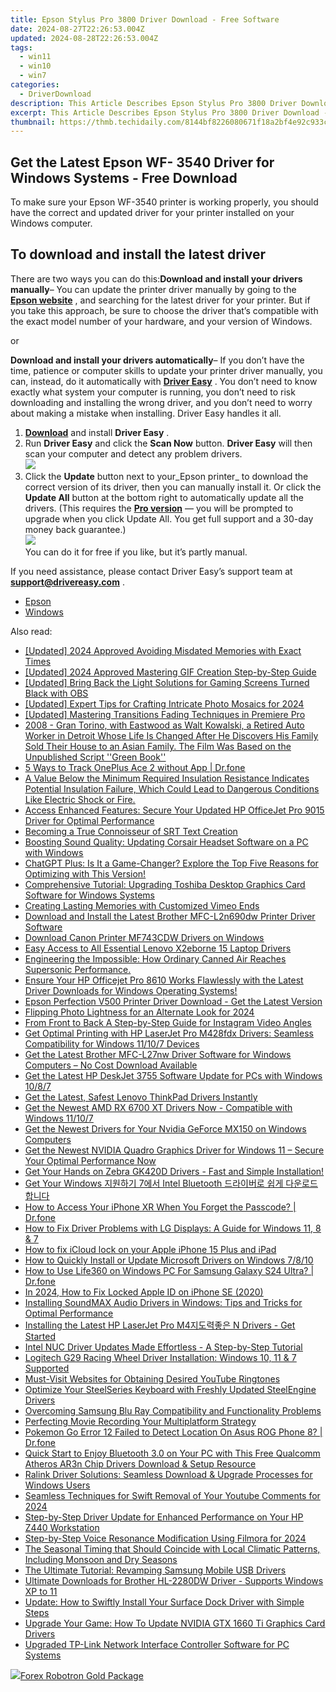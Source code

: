 ```yaml
---
title: Epson Stylus Pro 3800 Driver Download - Free Software
date: 2024-08-27T22:26:53.004Z
updated: 2024-08-28T22:26:53.004Z
tags:
  - win11
  - win10
  - win7
categories:
  - DriverDownload
description: This Article Describes Epson Stylus Pro 3800 Driver Download - Free Software
excerpt: This Article Describes Epson Stylus Pro 3800 Driver Download - Free Software
thumbnail: https://thmb.techidaily.com/8144bf8226080671f18a2bf4e92c933c6cecfac8b57ae525149deda993c1369b.jpg
---
```


## Get the Latest Epson WF- 3540 Driver for Windows Systems - Free Download

To make sure your Epson WF-3540 printer is working properly, you should have the correct and updated driver for your printer installed on your Windows computer.

## To download and install the latest driver

There are two ways you can do this:**Download and install your drivers manually**– You can update the printer driver manually by going to the **[Epson website](https://epson.com/usa)** , and searching for the latest driver for your printer. But if you take this approach, be sure to choose the driver that’s compatible with the exact model number of your hardware, and your version of Windows.

or

**Download and install your drivers automatically**– If you don’t have the time, patience or computer skills to update your printer driver manually, you can, instead, do it automatically with **[Driver Easy](https://tools.techidaily.com/drivereasy/download/)** . You don’t need to know exactly what system your computer is running, you don’t need to risk downloading and installing the wrong driver, and you don’t need to worry about making a mistake when installing. Driver Easy handles it all.

1. [**Download**](https://tools.techidaily.com/drivereasy/download/) and install **Driver Easy** .
2. Run **Driver Easy** and click the **Scan Now** button. **Driver Easy**  will then scan your computer and detect any problem drivers.  
![](https://images.drivereasy.com/wp-content/uploads/2018/10/img_5bd0366bd75a4.jpg)
3. Click the **Update**  button next to your_Epson printer_ to download the correct version of its driver, then you can manually install it. Or click the **Update All**  button at the bottom right to automatically update all the drivers. (This requires the **[Pro version](https://tools.techidaily.com/drivereasy/download/)**  — you will be prompted to upgrade when you click Update All. You get full support and a 30-day money back guarantee.)  
![](https://images.drivereasy.com/wp-content/uploads/2018/12/img_5c1a0e338545b.jpg)  
 You can do it for free if you like, but it’s partly manual.

 If you need assistance, please contact Driver Easy’s support team at **[support@drivereasy.com](https://tools.techidaily.com/drivereasy/download/)**  .

* [Epson](https://tools.techidaily.com/drivereasy/download/)
* [Windows](https://tools.techidaily.com/drivereasy/download/)

<ins class="adsbygoogle"
     style="display:block"
     data-ad-format="autorelaxed"
     data-ad-client="ca-pub-7571918770474297"
     data-ad-slot="1223367746"></ins>



<ins class="adsbygoogle"
     style="display:block"
     data-ad-client="ca-pub-7571918770474297"
     data-ad-slot="8358498916"
     data-ad-format="auto"
     data-full-width-responsive="true"></ins>

<span class="atpl-alsoreadstyle">Also read:</span>
<div><ul>
<li><a href="https://fox-info.techidaily.com/updated-2024-approved-avoiding-misdated-memories-with-exact-times/"><u>[Updated] 2024 Approved  Avoiding Misdated Memories with Exact Times</u></a></li>
<li><a href="https://vp-tips.techidaily.com/updated-2024-approved-mastering-gif-creation-step-by-step-guide/"><u>[Updated] 2024 Approved  Mastering GIF Creation  Step-by-Step Guide</u></a></li>
<li><a href="https://video-capture.techidaily.com/updated-bring-back-the-light-solutions-for-gaming-screens-turned-black-with-obs/"><u>[Updated] Bring Back the Light  Solutions for Gaming Screens Turned Black with OBS</u></a></li>
<li><a href="https://fox-access.techidaily.com/updated-expert-tips-for-crafting-intricate-photo-mosaics-for-2024/"><u>[Updated] Expert Tips for Crafting Intricate Photo Mosaics for 2024</u></a></li>
<li><a href="https://extra-skills.techidaily.com/updated-mastering-transitions-fading-techniques-in-premiere-pro/"><u>[Updated] Mastering Transitions  Fading Techniques in Premiere Pro</u></a></li>
<li><a href="https://driver-download.techidaily.com/2008-gran-torino-with-eastwood-as-walt-kowalski-a-retired-auto-worker-in-detroit-whose-life-is-changed-after-he-discovers-his-family-sold-their-house-to-an-77/"><u>2008 - Gran Torino, with Eastwood as Walt Kowalski, a Retired Auto Worker in Detroit Whose Life Is Changed After He Discovers His Family Sold Their House to an Asian Family. The Film Was Based on the Unpublished Script ''Green Book''</u></a></li>
<li><a href="https://android-location-track.techidaily.com/5-ways-to-track-oneplus-ace-2-without-app-drfone-by-drfone-virtual-android/"><u>5 Ways to Track OnePlus Ace 2 without App | Dr.fone</u></a></li>
<li><a href="https://driver-download.techidaily.com/a-value-below-the-minimum-required-insulation-resistance-indicates-potential-insulation-failure-which-could-lead-to-dangerous-conditions-like-electric-shock217/"><u>A Value Below the Minimum Required Insulation Resistance Indicates Potential Insulation Failure, Which Could Lead to Dangerous Conditions Like Electric Shock or Fire.</u></a></li>
<li><a href="https://driver-download.techidaily.com/access-enhanced-features-secure-your-updated-hp-officejet-pro-9015-driver-for-optimal-performance/"><u>Access Enhanced Features: Secure Your Updated HP OfficeJet Pro 9015 Driver for Optimal Performance</u></a></li>
<li><a href="https://extra-tips.techidaily.com/becoming-a-true-connoisseur-of-srt-text-creation/"><u>Becoming a True Connoisseur of SRT Text Creation</u></a></li>
<li><a href="https://driver-download.techidaily.com/boosting-sound-quality-updating-corsair-headset-software-on-a-pc-with-windows/"><u>Boosting Sound Quality: Updating Corsair Headset Software on a PC with Windows</u></a></li>
<li><a href="https://buynow-info.techidaily.com/chatgpt-plus-is-it-a-game-changer-explore-the-top-five-reasons-for-optimizing-with-this-version/"><u>ChatGPT Plus: Is It a Game-Changer? Explore the Top Five Reasons for Optimizing with This Version!</u></a></li>
<li><a href="https://driver-download.techidaily.com/comprehensive-tutorial-upgrading-toshiba-desktop-graphics-card-software-for-windows-systems/"><u>Comprehensive Tutorial: Upgrading Toshiba Desktop Graphics Card Software for Windows Systems</u></a></li>
<li><a href="https://vimeo-videos.techidaily.com/creating-lasting-memories-with-customized-vimeo-ends/"><u>Creating Lasting Memories with Customized Vimeo Ends</u></a></li>
<li><a href="https://driver-download.techidaily.com/download-and-install-the-latest-brother-mfc-l2n690dw-printer-driver-software/"><u>Download and Install the Latest Brother MFC-L2n690dw Printer Driver Software</u></a></li>
<li><a href="https://driver-download.techidaily.com/download-canon-printer-mf743cdw-drivers-on-windows/"><u>Download Canon Printer MF743CDW Drivers on Windows</u></a></li>
<li><a href="https://driver-download.techidaily.com/easy-access-to-all-essential-lenovo-x2eborne-15-laptop-drivers/"><u>Easy Access to All Essential Lenovo X2eborne 15 Laptop Drivers</u></a></li>
<li><a href="https://audio-editing.techidaily.com/1723262392624-engineering-the-impossible-how-ordinary-canned-air-reaches-supersonic-performance/"><u>Engineering the Impossible: How Ordinary Canned Air Reaches Supersonic Performance.</u></a></li>
<li><a href="https://driver-download.techidaily.com/ensure-your-hp-officejet-pro-8610-works-flawlessly-with-the-latest-driver-downloads-for-windows-operating-systems/"><u>Ensure Your HP Officejet Pro 8610 Works Flawlessly with the Latest Driver Downloads for Windows Operating Systems!</u></a></li>
<li><a href="https://driver-download.techidaily.com/epson-perfection-v500-printer-driver-download-get-the-latest-version/"><u>Epson Perfection V500 Printer Driver Download - Get the Latest Version</u></a></li>
<li><a href="https://some-techniques.techidaily.com/flipping-photo-lightness-for-an-alternate-look-for-2024/"><u>Flipping Photo Lightness for an Alternate Look for 2024</u></a></li>
<li><a href="https://instagram-video-recordings.techidaily.com/from-front-to-back-a-step-by-step-guide-for-instagram-video-angles/"><u>From Front to Back  A Step-by-Step Guide for Instagram Video Angles</u></a></li>
<li><a href="https://driver-download.techidaily.com/get-optimal-printing-with-hp-laserjet-pro-m428fdx-drivers-seamless-compatibility-for-windows-11107-devices/"><u>Get Optimal Printing with HP LaserJet Pro M428fdx Drivers: Seamless Compatibility for Windows 11/10/7 Devices</u></a></li>
<li><a href="https://driver-download.techidaily.com/get-the-latest-brother-mfc-l27nw-driver-software-for-windows-computers-no-cost-download-available/"><u>Get the Latest Brother MFC-L27nw Driver Software for Windows Computers – No Cost Download Available</u></a></li>
<li><a href="https://driver-download.techidaily.com/get-the-latest-hp-deskjet-3755-software-update-for-pcs-with-windows-1087/"><u>Get the Latest HP DeskJet 3755 Software Update for PCs with Windows 10/8/7</u></a></li>
<li><a href="https://driver-download.techidaily.com/get-the-latest-safest-lenovo-thinkpad-drivers-instantly/"><u>Get the Latest, Safest Lenovo ThinkPad Drivers Instantly</u></a></li>
<li><a href="https://driver-download.techidaily.com/get-the-newest-amd-rx-6700-xt-drivers-now-compatible-with-windows-11107/"><u>Get the Newest AMD RX 6700 XT Drivers Now - Compatible with Windows 11/10/7</u></a></li>
<li><a href="https://driver-download.techidaily.com/get-the-newest-drivers-for-your-nvidia-geforce-mx150-on-windows-computers/"><u>Get the Newest Drivers for Your Nvidia GeForce MX150 on Windows Computers</u></a></li>
<li><a href="https://driver-download.techidaily.com/get-the-newest-nvidia-quadro-graphics-driver-for-windows-11-secure-your-optimal-performance-now/"><u>Get the Newest NVIDIA Quadro Graphics Driver for Windows 11 – Secure Your Optimal Performance Now</u></a></li>
<li><a href="https://driver-download.techidaily.com/get-your-hands-on-zebra-gk420d-drivers-fast-and-simple-installation/"><u>Get Your Hands on Zebra GK420D Drivers - Fast and Simple Installation!</u></a></li>
<li><a href="https://driver-download.techidaily.com/1722959718335-get-your-windows-7-intel-bluetooth/"><u>Get Your Windows 지원하기 7에서 Intel Bluetooth 드라이버로 쉽게 다운로드합니다</u></a></li>
<li><a href="https://iphone-unlock.techidaily.com/how-to-access-your-iphone-xr-when-you-forget-the-passcode-drfone-by-drfone-ios/"><u>How to Access Your iPhone XR When You Forget the Passcode? | Dr.fone</u></a></li>
<li><a href="https://driver-download.techidaily.com/how-to-fix-driver-problems-with-lg-displays-a-guide-for-windows-11-8-and-7/"><u>How to Fix Driver Problems with LG Displays: A Guide for Windows 11, 8 & 7</u></a></li>
<li><a href="https://activate-lock.techidaily.com/how-to-fix-icloud-lock-on-your-apple-iphone-15-plus-and-ipad-by-drfone-ios/"><u>How to fix iCloud lock on your Apple iPhone 15 Plus and iPad</u></a></li>
<li><a href="https://driver-download.techidaily.com/how-to-quickly-install-or-update-microsoft-drivers-on-windows-7810/"><u>How to Quickly Install or Update Microsoft Drivers on Windows 7/8/10</u></a></li>
<li><a href="https://change-location.techidaily.com/how-to-use-life360-on-windows-pc-for-samsung-galaxy-s24-ultra-drfone-by-drfone-virtual-android/"><u>How to Use Life360 on Windows PC For Samsung Galaxy S24 Ultra? | Dr.fone</u></a></li>
<li><a href="https://apple-account.techidaily.com/in-2024-how-to-fix-locked-apple-id-on-iphone-se-2020-by-drfone-ios/"><u>In 2024, How to Fix Locked Apple ID on iPhone SE (2020)</u></a></li>
<li><a href="https://driver-download.techidaily.com/installing-soundmax-audio-drivers-in-windows-tips-and-tricks-for-optimal-performance/"><u>Installing SoundMAX Audio Drivers in Windows: Tips and Tricks for Optimal Performance</u></a></li>
<li><a href="https://driver-download.techidaily.com/1722972064344-installing-the-latest-hp-laserjet-pro-m4-n-drivers-get-started/"><u>Installing the Latest HP LaserJet Pro M4지도력좋은 N Drivers - Get Started</u></a></li>
<li><a href="https://driver-download.techidaily.com/intel-nuc-driver-updates-made-effortless-a-step-by-step-tutorial/"><u>Intel NUC Driver Updates Made Effortless - A Step-by-Step Tutorial</u></a></li>
<li><a href="https://driver-download.techidaily.com/logitech-g29-racing-wheel-driver-installation-windows-10-11-and-7-supported/"><u>Logitech G29 Racing Wheel Driver Installation: Windows 10, 11 & 7 Supported</u></a></li>
<li><a href="https://extra-tips.techidaily.com/must-visit-websites-for-obtaining-desired-youtube-ringtones/"><u>Must-Visit Websites for Obtaining Desired YouTube Ringtones</u></a></li>
<li><a href="https://driver-download.techidaily.com/optimize-your-steelseries-keyboard-with-freshly-updated-steelengine-drivers/"><u>Optimize Your SteelSeries Keyboard with Freshly Updated SteelEngine Drivers</u></a></li>
<li><a href="https://driver-download.techidaily.com/overcoming-samsung-blu-ray-compatibility-and-functionality-problems/"><u>Overcoming Samsung Blu Ray Compatibility and Functionality Problems</u></a></li>
<li><a href="https://screen-mirroring-recording.techidaily.com/perfecting-movie-recording-your-multiplatform-strategy/"><u>Perfecting Movie Recording  Your Multiplatform Strategy</u></a></li>
<li><a href="https://android-pokemon-go.techidaily.com/pokemon-go-error-12-failed-to-detect-location-on-asus-rog-phone-8-drfone-by-drfone-virtual-android/"><u>Pokemon Go Error 12 Failed to Detect Location On Asus ROG Phone 8? | Dr.fone</u></a></li>
<li><a href="https://driver-download.techidaily.com/quick-start-to-enjoy-bluetooth-30-on-your-pc-with-this-free-qualcomm-atheros-ar3n-chip-drivers-download-and-setup-resource/"><u>Quick Start to Enjoy Bluetooth 3.0 on Your PC with This Free Qualcomm Atheros AR3n Chip Drivers Download & Setup Resource</u></a></li>
<li><a href="https://driver-download.techidaily.com/ralink-driver-solutions-seamless-download-and-upgrade-processes-for-windows-users/"><u>Ralink Driver Solutions: Seamless Download & Upgrade Processes for Windows Users</u></a></li>
<li><a href="https://eaxpv-info.techidaily.com/seamless-techniques-for-swift-removal-of-your-youtube-comments-for-2024/"><u>Seamless Techniques for Swift Removal of Your Youtube Comments for 2024</u></a></li>
<li><a href="https://driver-download.techidaily.com/step-by-step-driver-update-for-enhanced-performance-on-your-hp-z440-workstation/"><u>Step-by-Step Driver Update for Enhanced Performance on Your HP Z440 Workstation</u></a></li>
<li><a href="https://voice-adjusting.techidaily.com/step-by-step-voice-resonance-modification-using-filmora-for-2024/"><u>Step-by-Step Voice Resonance Modification Using Filmora for 2024</u></a></li>
<li><a href="https://driver-download.techidaily.com/1722977745832-the-seasonal-timing-that-should-coincide-with-local-climatic-patterns-including-monsoon-and-dry-seasons/"><u>The Seasonal Timing that Should Coincide with Local Climatic Patterns, Including Monsoon and Dry Seasons</u></a></li>
<li><a href="https://driver-download.techidaily.com/the-ultimate-tutorial-revamping-samsung-mobile-usb-drivers/"><u>The Ultimate Tutorial: Revamping Samsung Mobile USB Drivers</u></a></li>
<li><a href="https://driver-download.techidaily.com/ultimate-downloads-for-brother-hl-2280dw-driver-supports-windows-xp-to-11/"><u>Ultimate Downloads for Brother HL-2280DW Driver - Supports Windows XP to 11</u></a></li>
<li><a href="https://driver-download.techidaily.com/update-how-to-swiftly-install-your-surface-dock-driver-with-simple-steps/"><u>Update: How to Swiftly Install Your Surface Dock Driver with Simple Steps</u></a></li>
<li><a href="https://driver-download.techidaily.com/upgrade-your-game-how-to-update-nvidia-gtx-1660-ti-graphics-card-drivers/"><u>Upgrade Your Game: How To Update NVIDIA GTX 1660 Ti Graphics Card Drivers</u></a></li>
<li><a href="https://driver-download.techidaily.com/upgraded-tp-link-network-interface-controller-software-for-pc-systems/"><u>Upgraded TP-Link Network Interface Controller Software for PC Systems</u></a></li>
</ul></div>

<!-- affiliate ads begin -->
<a href="https://secure.2checkout.com/order/checkout.php?PRODS=4727541&QTY=1&AFFILIATE=108875&CART=1"><img src="https://secure.avangate.com/images/merchant/5f4f7141b65a730b4efb0e0d51f63e94/products/copy_copy_forexrobotronbox.gif" border="0">Forex Robotron Gold Package</a>
<!-- affiliate ads end -->